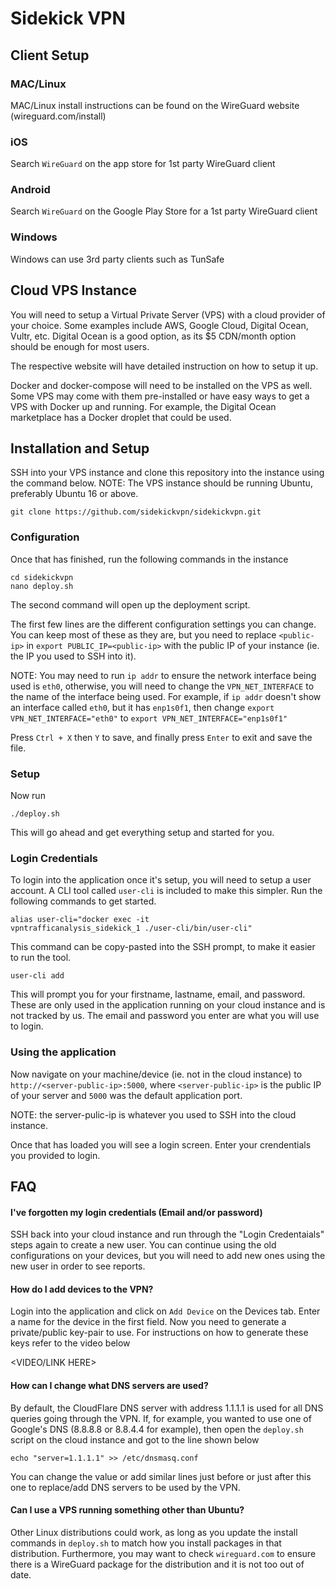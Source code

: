# Sidekick VPN

## Client Setup

### MAC/Linux

MAC/Linux install instructions can be found on the WireGuard website (wireguard.com/install)

### iOS

Search `WireGuard` on the app store for 1st party WireGuard client

### Android

Search `WireGuard` on the Google Play Store for a 1st party WireGuard client

### Windows

Windows can use 3rd party clients such as TunSafe

## Cloud VPS Instance

You will need to setup a Virtual Private Server (VPS) with a cloud provider of your choice. Some examples include AWS, Google Cloud, Digital Ocean, Vultr, etc. Digital Ocean is a good option, as its \$5 CDN/month option should be enough for most users.

The respective website will have detailed instruction on how to setup it up.

Docker and docker-compose will need to be installed on the VPS as well. Some VPS may come with them pre-installed or have easy ways to get a VPS with Docker up and running. For example, the Digital Ocean marketplace has a Docker droplet that could be used.

## Installation and Setup

SSH into your VPS instance and clone this repository into the instance using the command below. NOTE: The VPS instance should be running Ubuntu, preferably Ubuntu 16 or above.

```
git clone https://github.com/sidekickvpn/sidekickvpn.git
```

### Configuration

Once that has finished, run the following commands in the instance

```
cd sidekickvpn
nano deploy.sh
```

The second command will open up the deployment script.

The first few lines are the different configuration settings you can change. You can keep most of these as they are, but you need to replace `<public-ip>` in `export PUBLIC_IP=<public-ip>` with the public IP of your instance (ie. the IP you used to SSH into it).

NOTE: You may need to run `ip addr` to ensure the network interface being used is `eth0`, otherwise, you will need to change the `VPN_NET_INTERFACE` to the name of the interface being used. For example, if `ip addr` doesn't show an interface called `eth0`, but it has `enp1s0f1`, then change `export VPN_NET_INTERFACE="eth0"` to `export VPN_NET_INTERFACE="enp1s0f1"`

Press `Ctrl + X` then `Y` to save, and finally press `Enter` to exit and save the file.

### Setup

Now run

```
./deploy.sh
```

This will go ahead and get everything setup and started for you.

### Login Credentials

To login into the application once it's setup, you will need to setup a user account. A CLI tool called `user-cli` is included to make this simpler. Run the following commands to get started.

```
alias user-cli="docker exec -it
vpntrafficanalysis_sidekick_1 ./user-cli/bin/user-cli"
```

This command can be copy-pasted into the SSH prompt, to make it easier to run the tool.

```
user-cli add
```

This will prompt you for your firstname, lastname, email, and password. These are only used in the application running on your cloud instance and is not tracked by us. The email and password you enter are what you will use to login.

### Using the application

Now navigate on your machine/device (ie. not in the cloud instance) to `http://<server-public-ip>:5000`, where `<server-public-ip>` is the public IP of your server and `5000` was the default application port.

NOTE: the server-pulic-ip is whatever you used to SSH into the cloud instance.

Once that has loaded you will see a login screen. Enter your crendentials you provided to login.

## FAQ

#### I've forgotten my login credentials (Email and/or password)

SSH back into your cloud instance and run through the "Login Credentaials" steps again to create a new user. You can continue using the old configurations on your devices, but you will need to add new ones using the new user in order to see reports.

#### How do I add devices to the VPN?

Login into the application and click on `Add Device` on the Devices tab. Enter a name for the device in the first field. Now you need to generate a private/public key-pair to use. For instructions on how to generate these keys refer to the video below

<VIDEO/LINK HERE>

#### How can I change what DNS servers are used?

By default, the CloudFlare DNS server with address 1.1.1.1 is used for all DNS queries going through the VPN. If, for example, you wanted to use one of Google's DNS (8.8.8.8 or 8.8.4.4 for example), then open the `deploy.sh` script on the cloud instance and got to the line shown below

```
echo "server=1.1.1.1" >> /etc/dnsmasq.conf
```

You can change the value or add similar lines just before or just after this one to replace/add DNS servers to be used by the VPN.

#### Can I use a VPS running something other than Ubuntu?

Other Linux distributions could work, as long as you update the install commands in `deploy.sh` to match how you install packages in that distribution. Furthermore, you may want to check `wireguard.com` to ensure there is a WireGuard package for the distribution and it is not too out of date.
